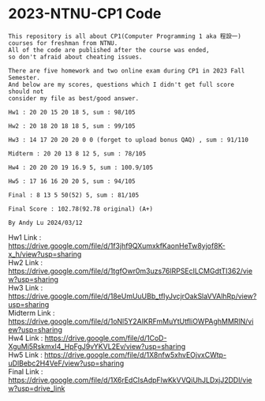 # 2023-NTNU-CP1 Code
```
This repository is all about CP1(Computer Programming 1 aka 程設一)
courses for freshman from NTNU.
All of the code are published after the course was ended,
so don't afraid about cheating issues.

There are five homework and two online exam during CP1 in 2023 Fall Semester.
And below are my scores, questions which I didn't get full score should not
consider my file as best/good answer.

Hw1 : 20 20 15 20 18 5, sum : 98/105

Hw2 : 20 18 20 18 18 5, sum : 99/105

Hw3 : 14 17 20 20 20 0 0 (forget to upload bonus QAQ) , sum : 91/110

Midterm : 20 20 13 8 12 5, sum : 78/105

Hw4 : 20 20 20 19 16.9 5, sum : 100.9/105

Hw5 : 17 16 16 20 20 5, sum : 94/105

Final : 8 13 5 50(52) 5, sum : 81/105

Final Score : 102.78(92.78 original) (A+)

By Andy Lu 2024/03/12
```
Hw1 Link : https://drive.google.com/file/d/1f3jhf9QXumxkfKaonHeTw8yjof8K-x_h/view?usp=sharing <br>
Hw2 Link : https://drive.google.com/file/d/1tgfOwr0m3uzs76lRPSEcILCMGdtTI362/view?usp=sharing<br>
Hw3 Link : https://drive.google.com/file/d/18eUmUuUBb_tfIyJvcjrOakSlaVVAlhRp/view?usp=sharing<br>
Midterm Link : https://drive.google.com/file/d/1oNl5Y2AIKRFmMuYtUtfliOWPAghMMRlN/view?usp=sharing<br>
Hw4 Link : https://drive.google.com/file/d/1CoD-XguMi5RskmxI4_HpFgJ9vYKVL2Ev/view?usp=sharing<br>
Hw5 Link : https://drive.google.com/file/d/1X8nfw5xhvEOjvxCWtp-uDlBebc2H4VeF/view?usp=sharing<br>
Final Link : https://drive.google.com/file/d/1X6rEdCIsAdpFlwKkVVQiUhJLDxjJ2DDl/view?usp=drive_link<br>
